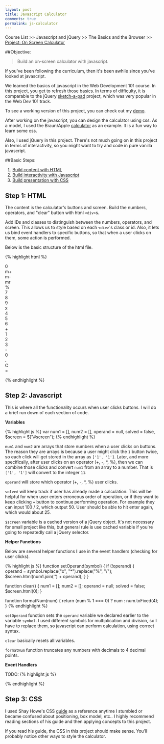 ```yaml
---
layout: post
title: Javascript Calculator
comments: true
permalink: js-calculator
---
```


Course List >> Javascript and jQuery >> The Basics and the Browser >> 
[Project: On Screen Calculator](http://www.theodinproject.com/javascript-and-jquery/on-screen-calculator)

##Objective:
>Build an on-screen calculator with javascript.

If you've been following the curriculum, then it's been awhile since you've looked 
at javascript.  

We learned the basics of javascript in the Web Development 101 course.  In this
project, you get to refresh those basics.  In terms of difficulty, it is comparable 
to the jQuery [sketch-a-pad](http://www.theodinproject.com/web-development-101/javascript-and-jquery)
project, which was very popular in the Web Dev 101 track.

To see a working version of this project, you can check out my [demo](http://jsfiddle.net/Jberczel/3f3SG/).

<!--more-->

After working on the javascript, you can design the calculator using css.  As a model, 
I used the Braun/Apple [calculator](http://www.cultofmac.com/188753/the-braun-products-that-inspired-apples-iconic-designs-gallery/) as an example.  It is a fun way to learn some css.

Also, I used jQuery in this project. There's not much going on in this project in terms
of interactivity, so you might want to try and code in pure vanilla javascript.


##Basic Steps:

1. [Build content with HTML](#step1)
2. [Build interactivity with Javascript](#step2)
3. [Build presentation with CSS](#step3)

<a name="step1"></a>
## Step 1: HTML

The content is the calculator's buttons and screen.  Build the numbers, 
operators, and "clear" button with html `<div>`s.

Add IDs and classes to distinguish between the numbers, operators, and screen.
This allows us to style based on each `<div>`'s class or id.  Also, it lets us bind
event handlers to specific buttons, so that when a user clicks on them, some action
is performed.

Below is the basic structure of the html file.

{% highlight html %}
<div class="container">

<div id="screen">0</div>
<div class="keys">m+</div>
<div class="keys">m-</div>
<div class="keys">mr</div>
<div class="keys operator">%</div>

<div class="keys numpad">7</div>
<div class="keys numpad">8</div>
<div class="keys numpad">9</div>
<div class="keys operator">x</div>

<div class="keys numpad">4</div>
<div class="keys numpad">5</div> 
<div class="keys numpad">6</div>
 <div class="keys operator">+</div>

<div class="keys numpad">1</div>
<div class="keys numpad">2</div>
<div class="keys numpad">3</div>
<div class="keys operator">-</div>

<div class="keys numpad">0</div>
<div class="keys numpad">.</div>
<div class="keys" id="clear">C</div>
<div class="keys" id="equals">=</div>
</div>

{% endhighlight %}

<a name="step2"></a>
## Step 2: Javascript

This is where all the functionality occurs when user clicks buttons.  I will do a
brief run down of each section of code.

**Variables**

{% highlight js %}
var num1 = [],
    num2 = [],
    operand = null,
    solved = false,
    $screen = $("#screen");
{% endhighlight %}

`num1` and `num2` are arrays that store numbers when a user clicks on buttons. The
reason they are arrays is because a user might click the `1` button twice, so each
click will get stored in the array as `['1', '1']`.  Later, and more specifically, 
after user clicks on an operator (+, -, *, %), then we can combine those clicks and 
convert `num1` from an array to a number.  That is `['1', '1']` will convert to the
integer `11`.

`operand` will store which operator (+, -, *, %) user clicks.

`solved` will keep track if user has already made a calculation.  This will be helpful
for when user enters erroneous order of operation, or if they want to keep clicking
`=` button to continue performing operation.  For example they can input 100 / 2, 
which output 50.  User should be able to hit enter again, which would about 25.

`$screen` variable is a cached version of a jQuery object.  It's not necessary for small 
project like this, but general rule is use cached variable if you're going to repeatedly 
call a jQuery selector.

**Helper Functions**

Below are several helper functions I use in the event handlers (checking for 
user clicks).  

{% highlight js %}
function setOperand(symbol) {
  if (!operand) {   
    operand = symbol.replace("x", "*").replace("%", "/");
    $screen.html(num1.join('') + operand);
  }
}

function clear() {
  num1 = [];
  num2 = [];
  operand = null;
  solved = false;
  $screen.html(0);
}

function formatNum(num) {
  return (num % 1 === 0) ? num : num.toFixed(4);
}
{% endhighlight %}

`setOperand` function sets the `operand` variable we declared earlier to the variable
`symbol`.  I used different symbols for multiplication and division, so I have to 
replace them, so javascript can perform calculation, using correct syntax.

`clear` basically resets all variables.

`formatNum` function truncates any numbers with decimals to 4 decimal points.

**Event Handlers**


TODO:
{% highlight js %}


{% endhighlight %}


<a name="step3"></a>

## Step 3: CSS

I used Shay Howe's CSS [guide](http://learn.shayhowe.com/html-css/) as a reference
anytime I stumbled or became confused about positioning, box model, etc..  I highly 
recommend reading sections of his guide and then applying concepts to this project.

If you read his guide, the CSS in this project should make sense.  You'll probably
notice other ways to style the calculator.








